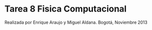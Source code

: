 Tarea 8 Fisica Computacional
===================

Realizada por Enrique Araujo y Miguel Aldana. Bogotá, Noviembre 2013
